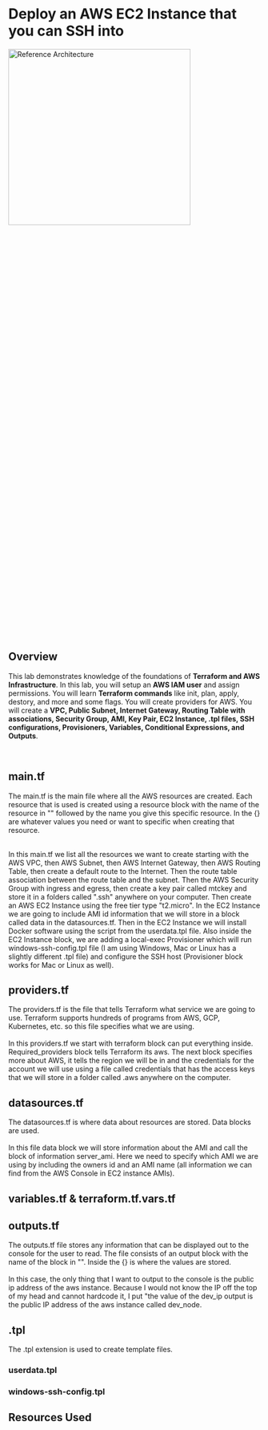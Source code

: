 <h1>Deploy an AWS EC2 Instance that you can SSH into</h1>
<img src="https://i.imgur.com/ygj8Nru.png" height="30%" width="85%" text-align="center" alt="Reference Architecture"/>
<h2>Overview</h2>

This lab demonstrates knowledge of the foundations of <b>Terraform and AWS Infrastructure</b>. In this lab, you will setup an <b>AWS IAM user</b> and assign permissions. You will learn <b>Terraform commands</b> like init, plan, apply, destory, and more and some flags. You will create providers for AWS. You will create a <b>VPC, Public Subnet, Internet Gateway, Routing Table with associations, Security Group, AMI, Key Pair, EC2 Instance, .tpl files, SSH configurations, Provisioners, Variables, Conditional Expressions, and Outputs</b>. 

<br>

<h2>main.tf</h2>
The main.tf is the main file where all the AWS resources are created. Each resource that is used is created using a resource block with the name of the resource in "" followed by the name you give this specific resource. In the {} are whatever values you need or want to specific when creating that resource. 

<br>
<br>

In this main.tf we list all the resources we want to create starting with the AWS VPC, then AWS Subnet, then AWS Internet Gateway, then AWS Routing Table, then create a default route to the Internet. Then the route table association between the route table and the subnet. Then the AWS Security Group with ingress and egress, then create a key pair called mtckey and store it in a folders called ".ssh" anywhere on your computer. Then create an AWS EC2 Instance using the free tier type "t2.micro". In the EC2 Instance we are going to include AMI id information that we will store in a block called data in the datasources.tf. Then in the EC2 Instance we will install Docker software using the script from the userdata.tpl file. Also inside the EC2 Instance block, we are adding a local-exec Provisioner which will run windows-ssh-config.tpl file (I am using Windows, Mac or Linux has a slightly different .tpl file) and configure the SSH host (Provisioner block works for Mac or Linux as well).

<h2>providers.tf</h2>
The providers.tf is the file that tells Terraform what service we are going to use. Terraform supports hundreds of programs from AWS, GCP, Kubernetes, etc. so this file specifies what we are using.
<br>
<br>
In this providers.tf we start with terraform block can put everything inside. Required_providers block tells Terraform its aws. The next block specifies more about AWS, it tells the region we will be in and the credentials for the account we will use using a file  called credentials that has the access keys that we will store in a folder called .aws anywhere on the computer. 

<h2>datasources.tf</h2>
The datasources.tf is where data about resources are stored. Data blocks are used. 
<br>
<br>
In this file data block we will store information about the AMI and call the block of information server_ami. Here we need to specify which AMI we are using by including the owners id and an AMI name (all information we can find from the AWS Console in EC2 instance AMIs).

<h2>variables.tf & terraform.tf.vars.tf</h2>


<h2>outputs.tf</h2>
The outputs.tf file stores any information that can be displayed out to the console for the user to read. The file consists of an output block with the name of the block in "". Inside the {} is where the values are stored.
<br>
<br>
In this case, the only thing that I want to output to the console is the public ip address of the aws instance. Because I would not know the IP off the top of my head and cannot hardcode it, I put "the value of the dev_ip output is the public IP address of the aws instance called dev_node. 

<h2>.tpl</h2>
The .tpl extension is used to create template files. 
<h3>userdata.tpl</h3>

<h3>windows-ssh-config.tpl</h3>

<h2>Resources Used</h2>

